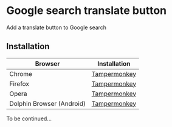 # Google search translate button
Add a translate button to Google search

## Installation
| Browser                   | Installation                                                                                                                       |
|---------------------------|------------------------------------------------------------------------------------------------------------------------------------|
| Chrome                    | [Tampermonkey](https://chrome.google.com/webstore/detail/tampermonkey/dhdgffkkebhmkfjojejmpbldmpobfkfo?utm_source=chrome-ntp-icon) |
| Firefox                   | [Tampermonkey](https://addons.mozilla.org/en/firefox/addon/tampermonkey/)                                                          |
| Opera                     | [Tampermonkey](https://addons.opera.com/en/extensions/details/tampermonkey-beta)                                                   |
| Dolphin Browser (Android) | [Tampermonkey](https://play.google.com/store/apps/details?id=net.tampermonkey.dolphin)    

To be continued...
